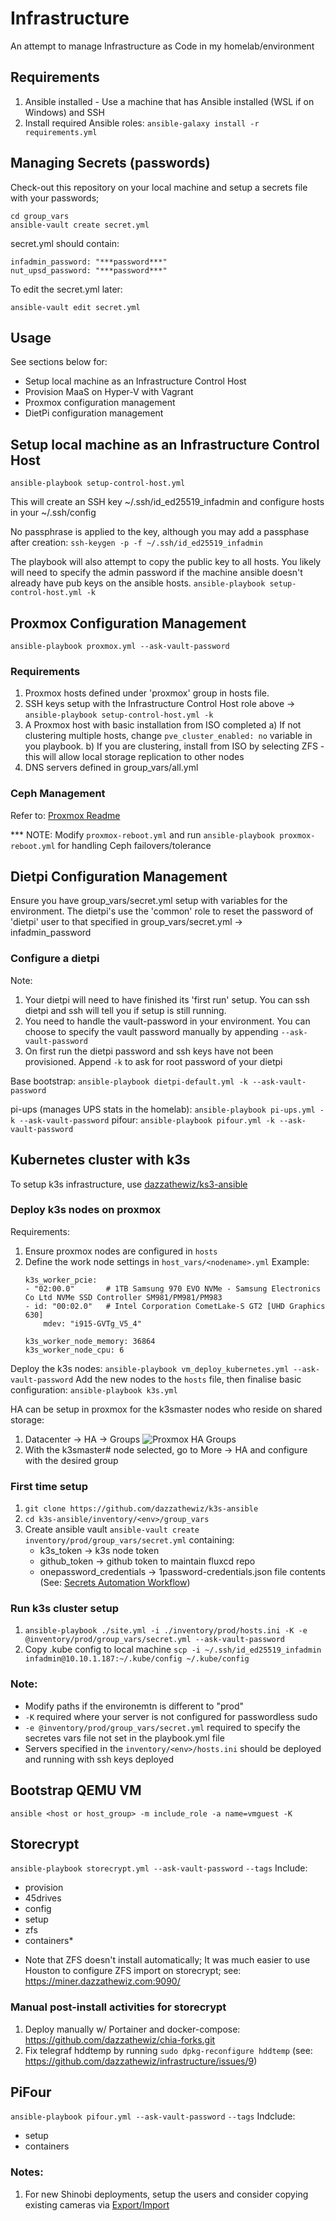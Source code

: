 # Infrastructure
An attempt to manage Infrastructure as Code in my homelab/environment

## Requirements
1. Ansible installed - Use a machine that has Ansible installed (WSL if on Windows) and SSH
2. Install required Ansible roles: ```ansible-galaxy install -r requirements.yml```

## Managing Secrets (passwords)
Check-out this repository on your local machine and setup a secrets file with your passwords;
```
cd group_vars
ansible-vault create secret.yml
```
secret.yml should contain:
```
infadmin_password: "***password***"
nut_upsd_password: "***password***"
```

To edit the secret.yml later:
```
ansible-vault edit secret.yml
```

## Usage
See sections below for:
- Setup local machine as an Infrastructure Control Host
- Provision MaaS on Hyper-V with Vagrant
- Proxmox configuration management
- DietPi configuration management

## Setup local machine as an Infrastructure Control Host
```
ansible-playbook setup-control-host.yml
```
This will create an SSH key ~/.ssh/id_ed25519_infadmin and configure hosts in your ~/.ssh/config

No passphrase is applied to the key, although you may add a passphase after creation: ```ssh-keygen -p -f ~/.ssh/id_ed25519_infadmin```

The playbook will also attempt to copy the public key to all hosts. You likely will need to specify the admin password if the machine
ansible doesn't already have pub keys on the ansible hosts. ```ansible-playbook setup-control-host.yml -k```

## Proxmox Configuration Management
```
ansible-playbook proxmox.yml --ask-vault-password
```

### Requirements
1. Proxmox hosts defined under 'proxmox' group in hosts file.
2. SSH keys setup with the Infrastructure Control Host role above -> ```ansible-playbook setup-control-host.yml -k```
3. A Proxmox host with basic installation from ISO completed
    a) If not clustering multiple hosts, change ```pve_cluster_enabled: no``` variable in you playbook.
    b) If you are clustering, install from ISO by selecting ZFS - this will allow local storage replication to other nodes
4. DNS servers defined in group_vars/all.yml

### Ceph Management
Refer to: [Proxmox Readme][proxmox-readme]

*** NOTE: Modify `proxmox-reboot.yml` and run `ansible-playbook proxmox-reboot.yml` for handling Ceph failovers/tolerance

## Dietpi Configuration Management
Ensure you have group_vars/secret.yml setup with variables for the environment. The dietpi's use the 'common' role to reset the password of 'dietpi' user to that specified in group_vars/secret.yml -> infadmin_password

### Configure a dietpi
Note:
1. Your dietpi will need to have finished its 'first run' setup. You can ssh dietpi and ssh will tell you if setup is still running.
2. You need to handle the vault-password in your environment. You can choose to specify the vault password manually by appending ```--ask-vault-password``` 
3. On first run the dietpi password and ssh keys have not been provisioned. Append ```-k``` to ask for root password of your dietpi

Base bootstrap: ```ansible-playbook dietpi-default.yml -k --ask-vault-password```

pi-ups (manages UPS stats in the homelab): ```ansible-playbook pi-ups.yml -k --ask-vault-password```
pifour: ```ansible-playbook pifour.yml -k --ask-vault-password```

## Kubernetes cluster with k3s

To setup k3s infrastructure, use [dazzathewiz/ks3-ansible][k3s-ansible]

### Deploy k3s nodes on proxmox
Requirements:
1. Ensure proxmox nodes are configured in `hosts`
2. Define the work node settings in `host_vars/<nodename>.yml` Example:
    ```
    k3s_worker_pcie:
    - "02:00.0"       # 1TB Samsung 970 EVO NVMe - Samsung Electronics Co Ltd NVMe SSD Controller SM981/PM981/PM983
    - id: "00:02.0"   # Intel Corporation CometLake-S GT2 [UHD Graphics 630]
        mdev: "i915-GVTg_V5_4"

    k3s_worker_node_memory: 36864
    k3s_worker_node_cpu: 6
    ```

Deploy the k3s nodes:
```ansible-playbook vm_deploy_kubernetes.yml --ask-vault-password```
Add the new nodes to the `hosts` file, then finalise basic configuration:
```ansible-playbook k3s.yml```

HA can be setup in proxmox for the k3smaster nodes who reside on shared storage:
1. Datacenter -> HA -> Groups
![Proxmox HA Groups](images/HA%20Groups.png)
2. With the k3smaster# node selected, go to More -> HA and configure with the desired group

### First time setup
1. ```git clone https://github.com/dazzathewiz/k3s-ansible```
2. ```cd k3s-ansible/inventory/<env>/group_vars```
3. Create ansible vault ```ansible-vault create inventory/prod/group_vars/secret.yml``` containing:
    - k3s_token                 -> k3s node token
    - github_token              -> github token to maintain fluxcd repo
    - onepassword_credentials   -> 1password-credentials.json file contents (See: [Secrets Automation Workflow][opautomation])

### Run k3s cluster setup
1. ```ansible-playbook ./site.yml -i ./inventory/prod/hosts.ini -K -e @inventory/prod/group_vars/secret.yml --ask-vault-password```
2. Copy .kube config to local machine ```scp -i ~/.ssh/id_ed25519_infadmin infadmin@10.10.1.187:~/.kube/config ~/.kube/config```

### Note:
- Modify paths if the environemtn is different to "prod"
- ```-K``` required where your server is not configured for passwordless sudo
- ```-e @inventory/prod/group_vars/secret.yml``` required to specify the secretes vars file not set in the playbook.yml file
- Servers specified in the ```inventory/<env>/hosts.ini``` should be deployed and running with ssh keys deployed

## Bootstrap QEMU VM
```ansible <host or host_group> -m include_role -a name=vmguest -K```

## Storecrypt
```ansible-playbook storecrypt.yml --ask-vault-password```
```--tags``` Include: 
- provision
- 45drives
- config
- setup
- zfs
- containers*

* Note that ZFS doesn't install automatically; It was much easier to use Houston to configure ZFS 
import on storecrypt; see: https://miner.dazzathewiz.com:9090/

### Manual post-install activities for storecrypt
1. Deploy manually w/ Portainer and docker-compose: https://github.com/dazzathewiz/chia-forks.git
2. Fix telegraf hddtemp by running `sudo dpkg-reconfigure hddtemp` (see: https://github.com/dazzathewiz/infrastructure/issues/9)

## PiFour
```ansible-playbook pifour.yml --ask-vault-password```
```--tags``` Indclude:
- setup
- containers

### Notes:
1. For new Shinobi deployments, setup the users and consider copying existing cameras via [Export/Import][shinobi-monitor]

[k3s-ansible]: https://github.com/dazzathewiz/k3s-ansible
[shinobi-monitor]: https://hub.shinobi.video/articles/view/QzWPj4vp8Y2k1R5
[proxmox-readme]: roles/proxmox/readme.md
[opautomation]: https://developer.1password.com/docs/connect/get-started/#step-1-set-up-a-secrets-automation-workflow

